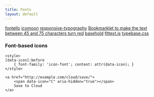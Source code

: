 ```yaml
---
title: Fonts
layout: default
---
```


[fontello](http://fontello.com/)
[icomoon](http://icomoon.io/)
[responsive-typography](http://www.slideshare.net/clarissapeterson/responsive-typography-27460071)
[Bookmarklet to make the text between 45 and 75 characters turn red](http://codepen.io/chriscoyier/pen/atebf)
[basehold](http://basehold.it/)
[fittext.js](http://fittextjs.com/)
[typebase.css](https://github.com/devinhunt/typebase.css)

### Font-based icons 
	<style> 
	[data-icon]:before 
		{ font-family: 'icon-font'; content: attr(data-icon); } 
	</style> 

	<a href="http://example.com/cloud/save/"> 
		<span data-icon="C" aria-hidden="true"></span> 
		Save to Cloud 
	</a>
	

